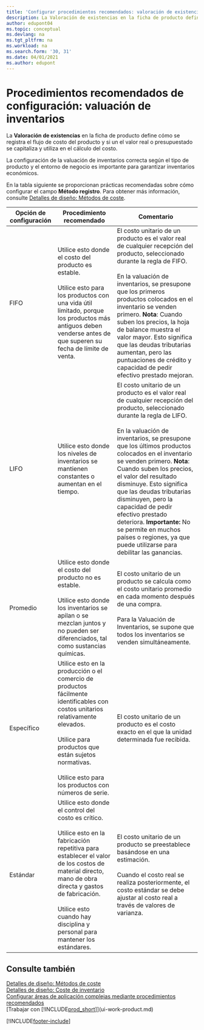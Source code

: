 ```yaml
---
title: 'Configurar procedimientos recomendados: valoración de existencias'
description: La Valoración de existencias en la ficha de producto define cómo se registra el flujo de costo del producto y si un el valor real o presupuestado se capitaliza y utiliza en el cálculo del costo.
author: edupont04
ms.topic: conceptual
ms.devlang: na
ms.tgt_pltfrm: na
ms.workload: na
ms.search.form: '30, 31'
ms.date: 04/01/2021
ms.author: edupont
---
```

# <a name="setup-best-practices-costing-method"></a><a name="setup-best-practices-costing-method"></a><a name="setup-best-practices-costing-method"></a>Procedimientos recomendados de configuración: valuación de inventarios

La **Valoración de existencias** en la ficha de producto define cómo se registra el flujo de costo del producto y si un el valor real o presupuestado se capitaliza y utiliza en el cálculo del costo.  

La configuración de la valuación de inventarios correcta según el tipo de producto y el entorno de negocio es importante para garantizar inventarios económicos.  

En la tabla siguiente se proporcionan prácticas recomendadas sobre cómo configurar el campo **Método registro**. Para obtener más información, consulte [Detalles de diseño: Métodos de coste](design-details-costing-methods.md).  

|Opción de configuración|Procedimiento recomendado|Comentario|  
|------------------|-------------------|-------------|  
|FIFO|Utilice esto donde el costo del producto es estable.<br /><br /> Utilice esto para los productos con una vida útil limitado, porque los productos más antiguos deben venderse antes de que superen su fecha de límite de venta.|El costo unitario de un producto es el valor real de cualquier recepción del producto, seleccionado durante la regla de FIFO.<br /><br /> En la valuación de inventarios, se presupone que los primeros productos colocados en el inventario se venden primero. **Nota**: Cuando suben los precios, la hoja de balance muestra el valor mayor. Esto significa que las deudas tributarias aumentan, pero las puntuaciones de crédito y capacidad de pedir efectivo prestado mejoran.|  
|LIFO|Utilice esto donde los niveles de inventarios se mantienen constantes o aumentan en el tiempo.|El costo unitario de un producto es el valor real de cualquier recepción del producto, seleccionado durante la regla de LIFO.<br /><br /> En la valuación de inventarios, se presupone que los últimos productos colocados en el inventario se venden primero. **Nota**: Cuando suben los precios, el valor del resultado disminuye. Esto significa que las deudas tributarias disminuyen, pero la capacidad de pedir efectivo prestado deteriora. **Importante:**  No se permite en muchos países o regiones, ya que puede utilizarse para debilitar las ganancias.|  
|Promedio|Utilice esto donde el costo del producto no es estable.<br /><br /> Utilice esto donde los inventarios se apilan o se mezclan juntos y no pueden ser diferenciados, tal como sustancias químicas.|El costo unitario de un producto se calcula como el costo unitario promedio en cada momento después de una compra.<br /><br /> Para la Valuación de Inventarios, se supone que todos los inventarios se venden simultáneamente.|
|Específico|Utilice esto en la producción o el comercio de productos fácilmente identificables con costos unitarios relativamente elevados.<br /><br /> Utilice para productos que están sujetos normativas.<br /><br /> Utilice esto para los productos con números de serie.|El costo unitario de un producto es el costo exacto en el que la unidad determinada fue recibida.|
|Estándar|Utilice esto donde el control del costo es crítico.<br /><br /> Utilice esto en la fabricación repetitiva para establecer el valor de los costos de material directo, mano de obra directa y gastos de fabricación.<br /><br /> Utilice esto cuando hay disciplina y personal para mantener los estándares.|El costo unitario de un producto se preestablece basándose en una estimación.<br /><br /> Cuando el costo real se realiza posteriormente, el costo estándar se debe ajustar al costo real a través de valores de varianza.|  

## <a name="see-also"></a><a name="see-also"></a><a name="see-also"></a>Consulte también

[Detalles de diseño: Métodos de coste](design-details-costing-methods.md)  
[Detalles de diseño: Coste de inventario](design-details-inventory-costing.md)  
[Configurar áreas de aplicación complejas mediante procedimientos recomendados](set-up-complex-application-areas-using-best-practices.md)  
[Trabajar con [!INCLUDE[prod_short](includes/prod_short.md)]](ui-work-product.md)  


[!INCLUDE[footer-include](includes/footer-banner.md)]
